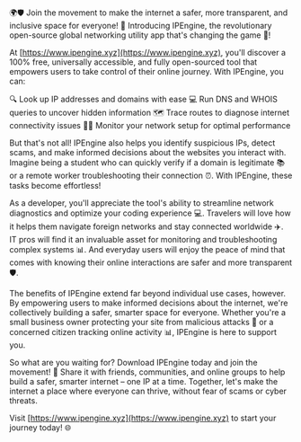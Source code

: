 🌍🛡️ Join the movement to make the internet a safer, more transparent, and inclusive space for everyone! 🚀 Introducing IPEngine, the revolutionary open-source global networking utility app that's changing the game 📡!

At [https://www.ipengine.xyz](https://www.ipengine.xyz), you'll discover a 100% free, universally accessible, and fully open-sourced tool that empowers users to take control of their online journey. With IPEngine, you can:

🔍 Look up IP addresses and domains with ease
💻 Run DNS and WHOIS queries to uncover hidden information
🗺️ Trace routes to diagnose internet connectivity issues
🕵️‍♀️ Monitor your network setup for optimal performance

But that's not all! IPEngine also helps you identify suspicious IPs, detect scams, and make informed decisions about the websites you interact with. Imagine being a student who can quickly verify if a domain is legitimate 📚 or a remote worker troubleshooting their connection ⏰. With IPEngine, these tasks become effortless!

As a developer, you'll appreciate the tool's ability to streamline network diagnostics and optimize your coding experience 💻. Travelers will love how it helps them navigate foreign networks and stay connected worldwide ✈️. IT pros will find it an invaluable asset for monitoring and troubleshooting complex systems 📊. And everyday users will enjoy the peace of mind that comes with knowing their online interactions are safer and more transparent 🛡️.

The benefits of IPEngine extend far beyond individual use cases, however. By empowering users to make informed decisions about the internet, we're collectively building a safer, smarter space for everyone. Whether you're a small business owner protecting your site from malicious attacks 💸 or a concerned citizen tracking online activity 📊, IPEngine is here to support you.

So what are you waiting for? Download IPEngine today and join the movement! 🚀 Share it with friends, communities, and online groups to help build a safer, smarter internet – one IP at a time. Together, let's make the internet a place where everyone can thrive, without fear of scams or cyber threats.

Visit [https://www.ipengine.xyz](https://www.ipengine.xyz) to start your journey today! 🌐